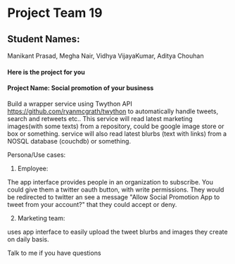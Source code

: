 
# Project Team 19

## Student Names: 
Manikant Prasad,
Megha Nair,
Vidhya VijayaKumar,
Aditya Chouhan

#### Here is the project for you

#### Project Name: Social promotion of your business

Build a wrapper service using Twython API https://github.com/ryanmcgrath/twython to automatically handle tweets, search and retweets etc.. This service will read latest marketing images(with some texts) from a repository, could be google image store or box or something. service will also read latest blurbs (text with links) from a NOSQL database (couchdb)  or something. 
 
Persona/Use cases:

1. Employee:

The app interface provides people in an organization to subscribe. You could give them a twitter oauth button, with write permissions. They would be redirected to twitter an see a message "Allow Social Promotion App to tweet from your account?" that they could accept or deny. 

2. Marketing team: 

uses app interface to  easily upload the tweet blurbs and images they create on daily basis. 

Talk to me if you have questions 
